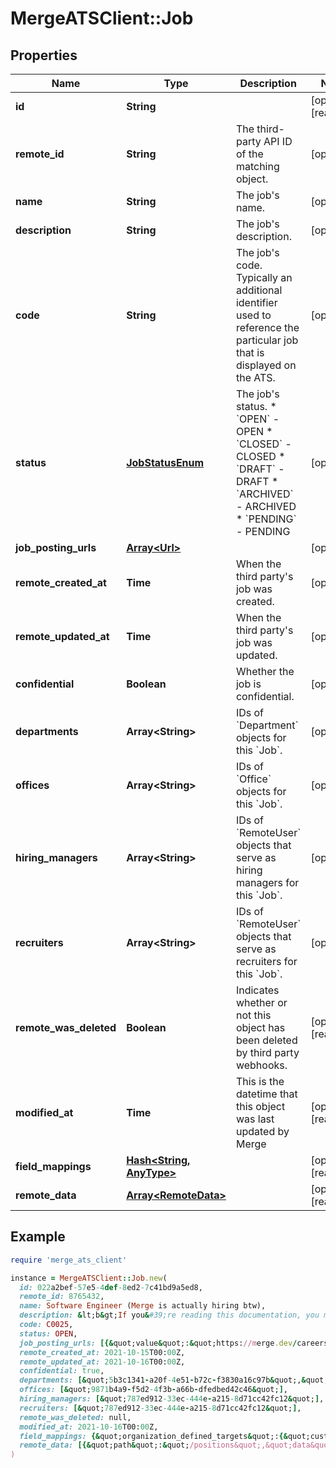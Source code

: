 # MergeATSClient::Job

## Properties

| Name | Type | Description | Notes |
| ---- | ---- | ----------- | ----- |
| **id** | **String** |  | [optional][readonly] |
| **remote_id** | **String** | The third-party API ID of the matching object. | [optional] |
| **name** | **String** | The job&#39;s name. | [optional] |
| **description** | **String** | The job&#39;s description. | [optional] |
| **code** | **String** | The job&#39;s code. Typically an additional identifier used to reference the particular job that is displayed on the ATS. | [optional] |
| **status** | [**JobStatusEnum**](JobStatusEnum.md) | The job&#39;s status.  * &#x60;OPEN&#x60; - OPEN * &#x60;CLOSED&#x60; - CLOSED * &#x60;DRAFT&#x60; - DRAFT * &#x60;ARCHIVED&#x60; - ARCHIVED * &#x60;PENDING&#x60; - PENDING | [optional] |
| **job_posting_urls** | [**Array&lt;Url&gt;**](Url.md) |  | [optional] |
| **remote_created_at** | **Time** | When the third party&#39;s job was created. | [optional] |
| **remote_updated_at** | **Time** | When the third party&#39;s job was updated. | [optional] |
| **confidential** | **Boolean** | Whether the job is confidential. | [optional] |
| **departments** | **Array&lt;String&gt;** | IDs of &#x60;Department&#x60; objects for this &#x60;Job&#x60;. | [optional] |
| **offices** | **Array&lt;String&gt;** | IDs of &#x60;Office&#x60; objects for this &#x60;Job&#x60;. | [optional] |
| **hiring_managers** | **Array&lt;String&gt;** | IDs of &#x60;RemoteUser&#x60; objects that serve as hiring managers for this &#x60;Job&#x60;. | [optional] |
| **recruiters** | **Array&lt;String&gt;** | IDs of &#x60;RemoteUser&#x60; objects that serve as recruiters for this &#x60;Job&#x60;. | [optional] |
| **remote_was_deleted** | **Boolean** | Indicates whether or not this object has been deleted by third party webhooks. | [optional][readonly] |
| **modified_at** | **Time** | This is the datetime that this object was last updated by Merge | [optional][readonly] |
| **field_mappings** | [**Hash&lt;String, AnyType&gt;**](AnyType.md) |  | [optional][readonly] |
| **remote_data** | [**Array&lt;RemoteData&gt;**](RemoteData.md) |  | [optional][readonly] |

## Example

```ruby
require 'merge_ats_client'

instance = MergeATSClient::Job.new(
  id: 022a2bef-57e5-4def-8ed2-7c41bd9a5ed8,
  remote_id: 8765432,
  name: Software Engineer (Merge is actually hiring btw),
  description: &lt;b&gt;If you&#39;re reading this documentation, you might be a good fit for Merge!&lt;/b&gt;,
  code: C0025,
  status: OPEN,
  job_posting_urls: [{&quot;value&quot;:&quot;https://merge.dev/careers&quot;,&quot;url_type&quot;:&quot;JOB_POSTING&quot;}],
  remote_created_at: 2021-10-15T00:00Z,
  remote_updated_at: 2021-10-16T00:00Z,
  confidential: true,
  departments: [&quot;5b3c1341-a20f-4e51-b72c-f3830a16c97b&quot;,&quot;d6e687d6-0c36-48a1-8114-35324b5cb38f&quot;],
  offices: [&quot;9871b4a9-f5d2-4f3b-a66b-dfedbed42c46&quot;],
  hiring_managers: [&quot;787ed912-33ec-444e-a215-8d71cc42fc12&quot;],
  recruiters: [&quot;787ed912-33ec-444e-a215-8d71cc42fc12&quot;],
  remote_was_deleted: null,
  modified_at: 2021-10-16T00:00Z,
  field_mappings: {&quot;organization_defined_targets&quot;:{&quot;custom_key&quot;:&quot;custom_value&quot;},&quot;linked_account_defined_targets&quot;:{&quot;custom_key&quot;:&quot;custom_value&quot;}},
  remote_data: [{&quot;path&quot;:&quot;/positions&quot;,&quot;data&quot;:[&quot;Varies by platform&quot;]}]
)
```

